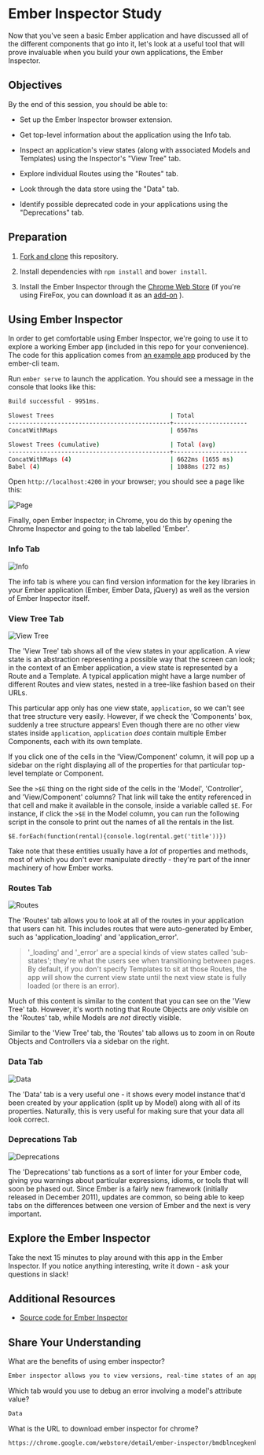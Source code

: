 # Ember Inspector Study

Now that you've seen a basic Ember application and have discussed all of the
 different components that go into it, let's look at a useful tool that will
 prove invaluable when you build your own applications, the Ember Inspector.

## Objectives

By the end of this session, you should be able to:

-   Set up the Ember Inspector browser extension.

-   Get top-level information about the application using the Info tab.

-   Inspect an application's view states (along with associated Models
     and Templates) using the Inspector's "View Tree" tab.

-   Explore individual Routes using the "Routes" tab.

-   Look through the data store using the "Data" tab.

-   Identify possible deprecated code in your applications using the
     "Deprecations" tab.

## Preparation

1.  [Fork and clone](https://github.com/ga-wdi-boston/meta/wiki/ForkAndClone)
    this repository.

1.  Install dependencies with `npm install` and `bower install`.

1.  Install the Ember Inspector through the
     [Chrome Web Store](https://chrome.google.com/webstore/category/apps)
     (if you're using FireFox, you can download it as an [add-on](https://addons.mozilla.org/en-US/firefox/addon/ember-inspector/)
     ).

## Using Ember Inspector

In order to get comfortable using Ember Inspector, we're going to use it to
 explore a working Ember app (included in this repo for your convenience).
The code for this application comes from
 [an example app](https://guides.emberjs.com/v2.8.0/tutorial/ember-cli/)
 produced by the ember-cli team.

Run `ember serve` to launch the application.
You should see a message in the console that looks like this:

```bash
Build successful - 9951ms.

Slowest Trees                                 | Total
----------------------------------------------+---------------------
ConcatWithMaps                                | 6567ms

Slowest Trees (cumulative)                    | Total (avg)
----------------------------------------------+---------------------
ConcatWithMaps (4)                            | 6622ms (1655 ms)
Babel (4)                                     | 1088ms (272 ms)
```

Open `http://localhost:4200` in your browser; you should see a page like this:

![Page](https://cloud.githubusercontent.com/assets/10408784/18523341/da05e2b8-7a81-11e6-8fa6-db4fd7cca906.png)

Finally, open Ember Inspector; in Chrome, you do this by opening the Chrome
 Inspector and going to the tab labelled 'Ember'.

### Info Tab

![Info](https://cloud.githubusercontent.com/assets/10408784/18523372/edbe110e-7a81-11e6-91a8-cd0dc31b3096.png)

The info tab is where you can find version information for the key libraries in
 your Ember application (Ember, Ember Data, jQuery) as well as the version of
 Ember Inspector itself.

### View Tree Tab

![View Tree](https://cloud.githubusercontent.com/assets/10408784/18523407/17e70472-7a82-11e6-8d7a-44f03b7b1bcf.png)

The 'View Tree' tab shows all of the view states in your application.
A view state is an abstraction representing a possible way that the screen can
 look; in the context of an Ember application, a view state is represented by a
 Route and a Template.
A typical application might have a large number of different Routes and view
 states, nested in a tree-like fashion based on their URLs.

This particular app only has one view state, `application`, so we can't see that
 tree structure very easily.
However, if we check the 'Components' box, suddenly a tree structure appears!
Even though there are no other view states inside `application`, `application`
 _does_ contain multiple Ember Components, each with its own template.

If you click one of the cells in the 'View/Component' column, it will pop up a
 sidebar on the right displaying all of the properties for that particular
 top-level template or Component.

See the `>$E` thing on the right side of the cells in the 'Model', 'Controller',
 and 'View/Component' columns?
That link will take the entity referenced in that cell and make it available in
 the console, inside a variable called `$E`.
For instance, if click the `>$E` in the Model column, you can run the following
 script in the console to print out the names of all the rentals in the list.

`$E.forEach(function(rental){console.log(rental.get('title'))})`

Take note that these entities usually have a _lot_ of properties and
 methods, most of which you don't ever manipulate directly - they're part of
 the inner machinery of how Ember works.

### Routes Tab

![Routes](https://cloud.githubusercontent.com/assets/10408784/18523423/2849313c-7a82-11e6-9af0-2c7dbb0dcef1.png)

The 'Routes' tab allows you to look at all of the routes in your application
 that users can hit.
This includes routes that were auto-generated by Ember, such as
 'application_loading' and 'application_error'.

> '\_loading' and '\_error' are a special kinds of view states called
> 'sub-states'; they're what the users see when transitioning between pages.
> By default, if you don't specify Templates to sit at those Routes, the app
> will show the current view state until the next view state is fully loaded
> (or there is an error).

Much of this content is similar to the content that you can see on the
 'View Tree' tab.
However, it's worth noting that Route Objects are _only_ visible on the 'Routes'
 tab, while Models are _not_ directly visible.

Similar to the 'View Tree' tab, the 'Routes' tab allows us to zoom in on Route
 Objects and Controllers via a sidebar on the right.

### Data Tab

![Data](https://cloud.githubusercontent.com/assets/10408784/18523433/385306a2-7a82-11e6-8fda-c48fd1b0d559.png)

The 'Data' tab is a very useful one - it shows every model instance that'd been
 created by your application (split up by Model) along with all of its
 properties.
Naturally, this is very useful for making sure that your data all look correct.

### Deprecations Tab

![Deprecations](https://cloud.githubusercontent.com/assets/10408784/18523459/5125cd04-7a82-11e6-8d75-1a57a6e5e459.png)

The 'Deprecations' tab functions as a sort of linter for your Ember code, giving
 you warnings about particular expressions, idioms, or tools that will soon be
 phased out.
Since Ember is a fairly new framework (initially released in December 2011),
 updates are common, so being able to keep tabs on the differences between one
 version of Ember and the next is very important.

## Explore the Ember Inspector

Take the next 15 minutes to play around with this app in the Ember Inspector.
If you notice anything interesting, write it down - ask your questions in slack!

## Additional Resources

-   [Source code for Ember Inspector](https://github.com/emberjs/ember-inspector)

## Share Your Understanding

What are the benefits of using ember inspector?

```md
Ember inspector allows you to view versions, real-time states of an app, inspect data structure, and really dive into the depths of your Ember app.
```

Which tab would you use to debug an error involving a model's attribute value?

```md
Data
```

What is the URL to download ember inspector for chrome?

```md
https://chrome.google.com/webstore/detail/ember-inspector/bmdblncegkenkacieihfhpjfppoconhi?hl=en
```
